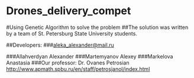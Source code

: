 # Drones_delivery_compet
#Using Genetic Algorithm to solve the problem
##The solution was written by a team of St. Petersburg State University students.

##Developers:
###aleka_alexander@mail.ru

###Allahverdyan Alexander
###Martemyanov Alexey
###Markelova Anastasia
###Our professor: Dr. Ovanes Petrosian http://www.apmath.spbu.ru/en/staff/petrosjanol/index.html
